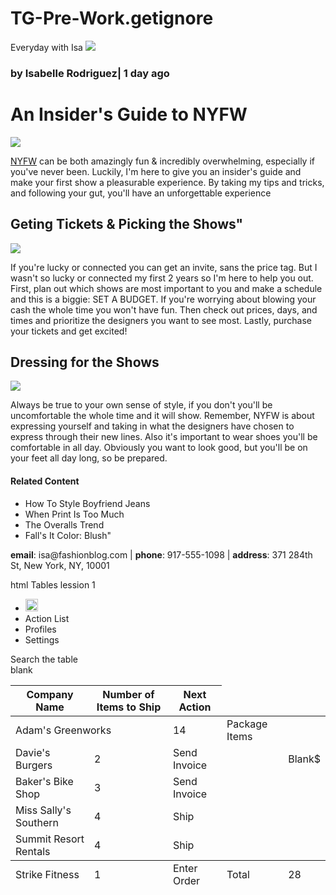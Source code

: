 # TG-Pre-Work.getignore
<!DOCTYPE html>
 <html>
   <head>
     <tittle>Everyday with Isa</tittle></head>
     <body>
       <a href="#contact">
         <img src="https://s3.amazonaws.com/codecademy-content/courses/learn-html/elements-and-structure/profile.jpg">
       </a>
       <h3>by Isabelle Rodriguez| 1 day ago</h3>
       <h1>An Insider's Guide to NYFW</h1>
         <a>
         <img src="https://s3.amazonaws.com/codecademy-content/courses/learn-html/elements-and-structure/image-one.jpeg">
         </a>
         <p><a href="https://en.wikipedia.org/wiki/New_York_Fashion_Week." target="_blank">NYFW</a> can be both amazingly fun & incredibly overwhelming, especially if you've never been. Luckily, I'm here to give you an insider's guide and make your first show a pleasurable experience. By taking my tips and tricks, and following your gut, you'll have an unforgettable experience</p>
       <h2>Geting Tickets & Picking the Shows"</h2>
         <a>
           <img src="https://s3.amazonaws.com/codecademy-content/courses/learn-html/elements-and-structure/image-two.jpeg">
         </a>
         <p>If you're lucky or connected you can get an invite, sans the price tag. But I wasn't so lucky or connected my first 2 years so I'm here to help you out. First, plan out which shows are most important to you and make a schedule and this is a biggie: SET A BUDGET. If you're worrying about blowing your cash the whole time you won't have fun. Then check out prices, days, and times and prioritize the designers you want to see most. Lastly, purchase your tickets and get excited!</p>
       <h2>Dressing for the Shows</h2>
         <a>
           <img src="https://s3.amazonaws.com/codecademy-content/courses/learn-html/elements-and-structure/image-three.jpeg">
         </a>
         <p>Always be true to your own sense of style, if you don't you'll be uncomfortable the whole time and it will show. Remember, NYFW is about expressing yourself and taking in what the designers have chosen to express through their new lines. Also it's important to wear shoes you'll be comfortable in all day. Obviously you want to look good, but you'll be on your feet all day long, so be prepared.</p>
         <h4>Related Content</h4>
         <ul>
           <li>How To Style Boyfriend Jeans</li>
           <li>When Print Is Too Much</li>
           <li>The Overalls Trend</li>
           <li>Fall's It Color: Blush"</li>
       </ul>
   <div id="contact">
     <p> <strong>email</strong>: isa@fashionblog.com | <strong>phone</strong>: 917-555-1098 | <strong>address</strong>: 371 284th St, New York, NY, 10001
       </p>
       </div>
   </body>
       </html>

html Tables lession 1

<!DOCTYPE html>
<html>
<head>
  <title>Ship To It - Company Packing List</title>
  <link href="https://fonts.googleapis.com/css?family=Lato: 100,300,400,700|Luckiest+Guy|Oxygen:300,400" rel="stylesheet">
  <link href="style.css" type="text/css" rel="stylesheet">
</head>
<body>

  <ul class="navigation">
    <li><img src="https://s3.amazonaws.com/codecademy-content/courses/web-101/unit-9/htmlcss1-img_logo-shiptoit.png" height="20px;"></li>
    <li class="active">Action List</li>
    <li>Profiles</li>
    <li>Settings</li>
  </ul>

  <div class="search">Search the table</div>
  
  <table>
    <thead>
    <tr>
      <th>Company Name</th>
      <th>Number of Items to Ship</th>
      <th>Next Action</th>
    </tr>
      </thead>
      <tbody>
    <tr>
      <td colspan="2">Adam's Greenworks</td>
      <td>14</td>
      <td>Package Items</td>
      <td rowspan="3">Blank$</td>
      <tb>blank</tb>
    </tr>
    <tr>
      <td>Davie's Burgers</td>
      <td>2</td>
      <td>Send Invoice</td>
    </tr>
    <tr>
      <td>Baker's Bike Shop</td>
      <td>3</td>
      <td>Send Invoice</td>
    </tr>
    <tr>
      <td>Miss Sally's Southern</td>
      <td>4</td>
      <td>Ship</td>
    </tr>
    <tr>
      <td>Summit Resort Rentals</td>
      <td>4</td>
      <td>Ship</td>
    </tr>
        </tbody>
    <tfoot>
    <tr>
      <td>Strike Fitness</td>
      <td>1</td>
      <td>Enter Order</td>
      <td>Total</td>
      <td>28</td>
    </tr>
    </tfoot>
  </table>


</body>
</html>

<!DOCTYPE html>

